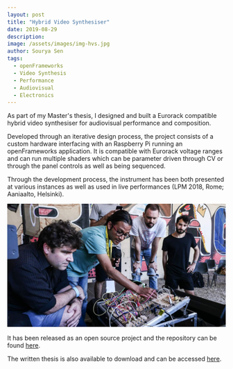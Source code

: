 ```yaml
---
layout: post
title: "Hybrid Video Synthesiser"
date: 2019-08-29
description:
image: /assets/images/img-hvs.jpg
author: Sourya Sen
tags:
  - openFrameworks
  - Video Synthesis
  - Performance
  - Audiovisual
  - Electronics
---
```


As part of my Master's thesis, I designed and built a Eurorack compatible hybrid video synthesiser for audiovisual performance and composition.

Developed through an iterative design process, the project consists of a custom hardware interfacing with an Raspberry Pi running an openFrameworks application. It is compatible with Eurorack voltage ranges and can run multiple shaders which can be parameter driven through CV or through the panel controls as well as being sequenced.

Through the development process, the instrument has been both presented at various instances as well as used in live performances (LPM 2018, Rome; Aaniaalto, Helsinki).

![HVS_LPM_Presentation](/assets/images/img-hvs-lpm.jpg)

It has been released as an open source project and the repository can be found [here](https://github.com/sourya-sen/rPi_synth).

The written thesis is also available to download and can be accessed [here](https://aaltodoc.aalto.fi/handle/123456789/38068).

